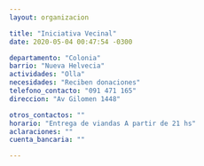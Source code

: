 ```yaml
---
layout: organizacion

title: "Iniciativa Vecinal"
date: 2020-05-04 00:47:54 -0300

departamento: "Colonia"
barrio: "Nueva Helvecia"
actividades: "Olla"
necesidades: "Reciben donaciones"
telefono_contacto: "091 471 165"
direccion: "Av Gilomen 1448"

otros_contactos: ""
horario: "Entrega de viandas A partir de 21 hs"
aclaraciones: ""
cuenta_bancaria: ""

---
```

